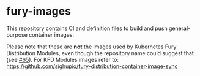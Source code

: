 # fury-images

This repository contains CI and definition files to build and push general-purpose container images.

Please note that these are **not** the images used by Kubernetes Fury Distribution Modules, even though the repository name could suggest that (see [#65](https://github.com/sighupio/fury-images/issues/65)). For KFD Modules images refer to: https://github.com/sighupio/fury-distribution-container-image-sync

